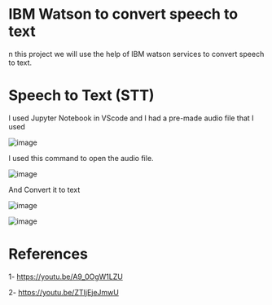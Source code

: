 # IBM Watson to convert speech to text

n this project we will use the help of IBM watson services to convert speech to text.

# Speech to Text (STT)

I used Jupyter Notebook in VScode and I had a pre-made audio file that I used

![image](https://user-images.githubusercontent.com/50388183/126088553-805a5a97-4b09-4f93-a587-12645027242f.png)


I used this command to open the audio file.

![image](https://user-images.githubusercontent.com/50388183/126088723-888cf3a4-6eea-4784-942a-d52fe31ca77d.png)

And Convert it to text

![image](https://user-images.githubusercontent.com/50388183/126088791-e8e8d9f8-296b-461d-8c10-398364cc6fe4.png)


![image](https://user-images.githubusercontent.com/50388183/126088808-da886b9f-a404-4685-9924-93a1b2441b7c.png)



# References

1- https://youtu.be/A9_0OgW1LZU

2- https://youtu.be/ZTIjEjeJmwU
